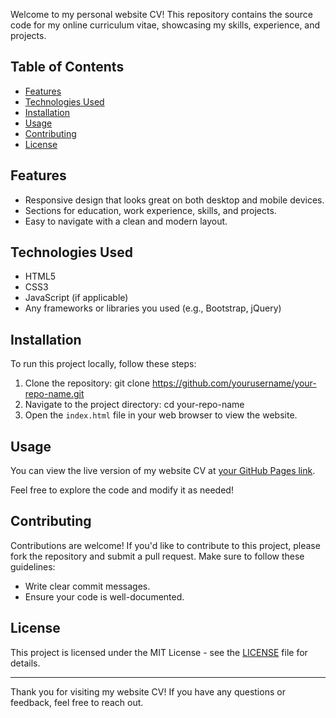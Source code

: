 Welcome to my personal website CV! This repository contains the source code for my online curriculum vitae, showcasing my skills, experience, and projects.

## Table of Contents
- [Features](#features)
- [Technologies Used](#technologies-used)
- [Installation](#installation)
- [Usage](#usage)
- [Contributing](#contributing)
- [License](#license)

## Features
- Responsive design that looks great on both desktop and mobile devices.
- Sections for education, work experience, skills, and projects.
- Easy to navigate with a clean and modern layout.

## Technologies Used
- HTML5
- CSS3
- JavaScript (if applicable)
- Any frameworks or libraries you used (e.g., Bootstrap, jQuery)

## Installation
To run this project locally, follow these steps:

1. Clone the repository:
   git clone https://github.com/yourusername/your-repo-name.git
2. Navigate to the project directory:
   cd your-repo-name
3. Open the `index.html` file in your web browser to view the website.

## Usage
You can view the live version of my website CV at [your GitHub Pages link](https://yourusername.github.io/your-repo-name).

Feel free to explore the code and modify it as needed!

## Contributing
Contributions are welcome! If you'd like to contribute to this project, please fork the repository and submit a pull request. Make sure to follow these guidelines:
- Write clear commit messages.
- Ensure your code is well-documented.

## License
This project is licensed under the MIT License - see the [LICENSE](LICENSE) file for details.

---

Thank you for visiting my website CV! If you have any questions or feedback, feel free to reach out.

